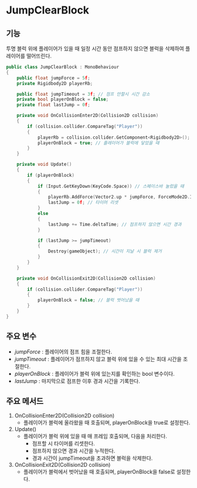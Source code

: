 # JumpClearBlock
## 기능
투명 블럭 위에 플레이어가 있을 때 일정 시간 동안 점프하지 않으면 블럭을 삭제하여 플레이어를 떨어뜨린다.

```C++
public class JumpClearBlock : MonoBehaviour
{
    public float jumpForce = 5f;
    private Rigidbody2D playerRb;

    public float jumpTimeout = 3f; // 점프 안할시 시간 감소
    private bool playerOnBlock = false;
    private float lastJump = 0f;

    private void OnCollisionEnter2D(Collision2D collision)
    {
        if (collision.collider.CompareTag("Player"))
        {
            playerRb = collision.collider.GetComponent<Rigidbody2D>();
            playerOnBlock = true; // 플레이어가 블럭에 닿았을 때
        }
    }

    private void Update()
    {
        if (playerOnBlock)
        {
            if (Input.GetKeyDown(KeyCode.Space)) // 스페이스바 눌렀을 때
            {
                playerRb.AddForce(Vector2.up * jumpForce, ForceMode2D.Impulse);
                lastJump = 0f; // 타이머 리셋
            }
            else
            {
                lastJump += Time.deltaTime; // 점프하지 않으면 시간 경과
            }

            if (lastJump >= jumpTimeout)
            {
                Destroy(gameObject); // 시간이 지날 시 블럭 제거
            }
        }
    }

    private void OnCollisionExit2D(Collision2D collision)
    {
        if (collision.collider.CompareTag("Player"))
        {
            playerOnBlock = false; // 블럭 벗어났을 때
        }
    }
}
```

## 주요 변수
- *jumpForce* : 플레이어의 점프 힘을 조절한다.
- *jumpTimeout* : 플레이어가 점프하지 않고 블럭 위에 있을 수 있는 최대 시간을 조절한다.
- *playerOnBlock* : 플레이어가 블럭 위에 있는지를 확인하는 bool 변수이다.
- *lastJump* : 마지막으로 점프한 이후 경과 시간을 기록한다.
## 주요 메서드
1. OnCollisionEnter2D(Collision2D collision)
    - 플레이어가 블럭에 올라왔을 때 호출되며, playerOnBlock을 true로 설정한다.
2. Update()
    - 플레이어가 블럭 위에 있을 때 매 프레임 호출되며, 다음을 처리한다.
        - 점프할 시 타이머를 리셋한다.
        - 점프하지 않으면 경과 시간을 누적한다.
        - 경과 시간이 jumpTimeout을 초과하면 블럭을 삭제한다.
3. OnCollisionExit2D(Collision2D collision)
    - 플레이어가 블럭에서 벗어났을 때 호출되며, playerOnBlock을 false로 설정한다.
